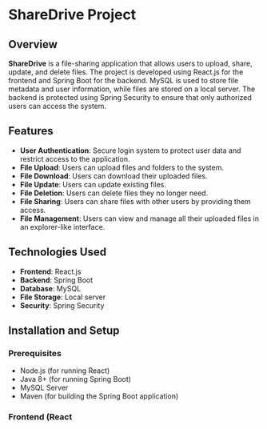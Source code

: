 # ShareDrive Project

## Overview

**ShareDrive** is a file-sharing application that allows users to upload, share, update, and delete files. The project is developed using React.js for the frontend and Spring Boot for the backend. MySQL is used to store file metadata and user information, while files are stored on a local server. The backend is protected using Spring Security to ensure that only authorized users can access the system.

## Features

- **User Authentication**: Secure login system to protect user data and restrict access to the application.
- **File Upload**: Users can upload files and folders to the system.
- **File Download**: Users can download their uploaded files.
- **File Update**: Users can update existing files.
- **File Deletion**: Users can delete files they no longer need.
- **File Sharing**: Users can share files with other users by providing them access.
- **File Management**: Users can view and manage all their uploaded files in an explorer-like interface.

## Technologies Used

- **Frontend**: React.js
- **Backend**: Spring Boot
- **Database**: MySQL
- **File Storage**: Local server
- **Security**: Spring Security

## Installation and Setup

### Prerequisites

- Node.js (for running React)
- Java 8+ (for running Spring Boot)
- MySQL Server
- Maven (for building the Spring Boot application)

### Frontend (React